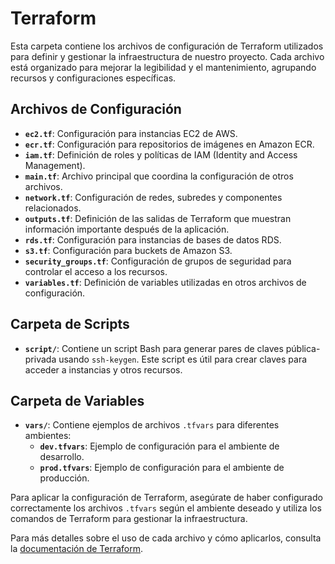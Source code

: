 # Terraform

Esta carpeta contiene los archivos de configuración de Terraform utilizados para definir y gestionar la infraestructura de nuestro proyecto. Cada archivo está organizado para mejorar la legibilidad y el mantenimiento, agrupando recursos y configuraciones específicas. 

## Archivos de Configuración

- **`ec2.tf`**: Configuración para instancias EC2 de AWS.
- **`ecr.tf`**: Configuración para repositorios de imágenes en Amazon ECR.
- **`iam.tf`**: Definición de roles y políticas de IAM (Identity and Access Management).
- **`main.tf`**: Archivo principal que coordina la configuración de otros archivos.
- **`network.tf`**: Configuración de redes, subredes y componentes relacionados.
- **`outputs.tf`**: Definición de las salidas de Terraform que muestran información importante después de la aplicación.
- **`rds.tf`**: Configuración para instancias de bases de datos RDS.
- **`s3.tf`**: Configuración para buckets de Amazon S3.
- **`security_groups.tf`**: Configuración de grupos de seguridad para controlar el acceso a los recursos.
- **`variables.tf`**: Definición de variables utilizadas en otros archivos de configuración.

## Carpeta de Scripts

- **`script/`**: Contiene un script Bash para generar pares de claves pública-privada usando `ssh-keygen`. Este script es útil para crear claves para acceder a instancias y otros recursos.

## Carpeta de Variables

- **`vars/`**: Contiene ejemplos de archivos `.tfvars` para diferentes ambientes:
  - **`dev.tfvars`**: Ejemplo de configuración para el ambiente de desarrollo.
  - **`prod.tfvars`**: Ejemplo de configuración para el ambiente de producción.

Para aplicar la configuración de Terraform, asegúrate de haber configurado correctamente los archivos `.tfvars` según el ambiente deseado y utiliza los comandos de Terraform para gestionar la infraestructura.

Para más detalles sobre el uso de cada archivo y cómo aplicarlos, consulta la [documentación de Terraform](https://www.terraform.io/docs).
